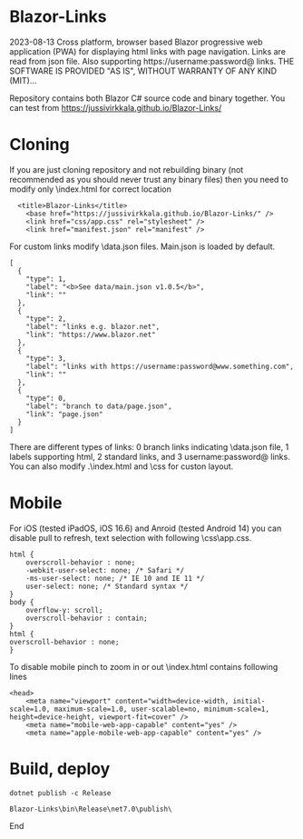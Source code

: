 # Blazor-Links

2023-08-13 Cross platform, browser based Blazor progressive web application (PWA) for displaying html links with page navigation. Links are read from json file. Also supporting https://username:password@ links. THE SOFTWARE IS PROVIDED "AS IS", WITHOUT WARRANTY OF ANY KIND (MIT)...


Repository contains both Blazor C# source code and binary together. You can test from [](https://jussivirkkala.github.io/Blazor-Links/)https://jussivirkkala.github.io/Blazor-Links/

# Cloning

If you are just cloning repository and not rebuilding binary (not recommended as you should never trust any binary files) then you need to modify only \index.html for correct location
```
  <title>Blazor-Links</title>
    <base href="https://jussivirkkala.github.io/Blazor-Links/" />
    <link href="css/app.css" rel="stylesheet" />
    <link href="manifest.json" rel="manifest" />
```
For custom links modify \data\.json files. Main.json is loaded by default. 
```
[
  {
    "type": 1,
    "label": "<b>See data/main.json v1.0.5</b>",
    "link": ""
  },
  {
    "type": 2,
    "label": "links e.g. blazor.net",
    "link": "https://www.blazor.net"
  },
  {
    "type": 3,
    "label": "links with https://username:password@www.something.com",
    "link": ""
  },
  {
    "type": 0,
    "label": "branch to data/page.json",
    "link": "page.json"
  }
]
```
There are different types of links: 0 branch links indicating \data\.json file, 1 labels supporting html, 2 standard links, and 3 username:password@ links. You can also modify .\index.html and \css for custon layout.

# Mobile

For iOS (tested iPadOS, iOS 16.6) and Anroid (tested Android 14) you can disable pull to refresh, text selection with following \css\app.css.
```
html {
    overscroll-behavior : none;
    -webkit-user-select: none; /* Safari */
    -ms-user-select: none; /* IE 10 and IE 11 */
    user-select: none; /* Standard syntax */
}
body {
    overflow-y: scroll;
    overscroll-behavior : contain;
}
html {
overscroll-behavior : none;
}
```
To disable mobile pinch to zoom in or out \index.html contains following lines
```
<head>
    <meta name="viewport" content="width=device-width, initial-scale=1.0, maximum-scale=1.0, user-scalable=no, minimum-scale=1, height=device-height, viewport-fit=cover" />
    <meta name="mobile-web-app-capable" content="yes" />
    <meta name="apple-mobile-web-app-capable" content="yes" />
```

# Build, deploy

```
dotnet publish -c Release

Blazor-Links\bin\Release\net7.0\publish\
```
End
